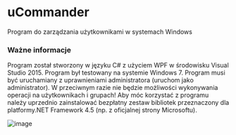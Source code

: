 # uCommander
Program do zarządzania użytkownikami w systemach Windows

### Ważne informacje
Program został stworzony w języku C# z użyciem WPF w środowisku Visual Studio 2015.
Program był testowany na systemie Windows 7.
Program musi być uruchamiany z uprawnieniami administratora (uruchom jako administrator). W
przeciwnym razie nie będzie możliwości wykonywania operacji na użytkownikach i grupach!
Aby móc korzystać z programu należy uprzednio zainstalować bezpłatny zestaw bibliotek przeznaczony dla
platformy.NET Framework 4.5 (np. z oficjalnej strony Microsoftu).

![image](https://github.com/DK333D/uCommander/assets/64826011/24916eb7-40ce-4d7a-af87-fafb95681b59)
